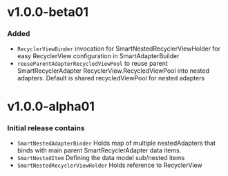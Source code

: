 # v1.0.0-beta01

### Added
* `RecyclerViewBinder` invocation for SmartNestedRecyclerViewHolder for easy RecyclerView configuration in SmartAdapterBuilder
* `reuseParentAdapterRecycledViewPool` to reuse parent SmartRecyclerAdapter RecyclerView.RecycledViewPool into nested adapters.
  Default is shared recycledViewPool for nested adapters

# v1.0.0-alpha01

### Initial release contains

* `SmartNestedAdapterBinder` Holds map of multiple nestedAdapters that binds with main parent SmartRecyclerAdapter data items.
* `SmartNestedItem` Defining the data model sub/nested items
* `SmartNestedRecyclerViewHolder` Holds reference to RecyclerView